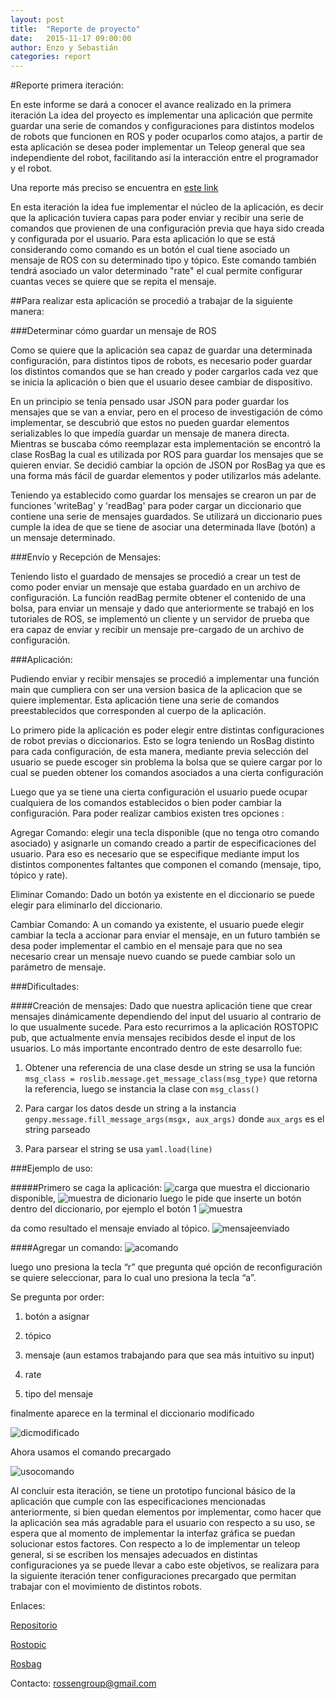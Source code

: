 ```yaml
---
layout: post
title:  "Reporte de proyecto"
date:   2015-11-17 09:00:00
author: Enzo y Sebastián
categories: report
---
```

#Reporte primera iteración:

En este informe se dará a conocer el avance realizado en la primera iteración 
La idea del proyecto es implementar una aplicación que permite guardar una serie de comandos  y configuraciones para distintos modelos de robots que funcionen en ROS y poder ocuparlos como atajos, a partir de esta aplicación se desea poder implementar un Teleop general que sea independiente del robot, facilitando así la interacción entre el programador y el robot.

Una reporte más preciso se encuentra en [este link](http://nuenob.github.io/Toruga/report/2015/10/22/Reporte%20inicio.html)

En esta iteración la idea fue implementar el núcleo de la aplicación, es decir que la aplicación tuviera capas para poder enviar y recibir una serie de comandos que provienen de una configuración previa que haya sido creada y configurada por el usuario. Para esta aplicación lo que se está considerando como comando es un botón el cual tiene asociado un mensaje de ROS con su determinado tipo y tópico. Este comando también tendrá asociado un valor determinado "rate" el cual permite configurar cuantas veces se quiere que se repita el mensaje.

##Para realizar esta aplicación se procedió a trabajar de la siguiente manera:

###Determinar cómo guardar un mensaje de ROS

Como se quiere que la aplicación sea capaz de guardar una determinada configuración, para distintos tipos de robots, es necesario poder guardar los distintos comandos que se han creado y poder cargarlos cada vez que se inicia la aplicación o bien que el usuario desee cambiar de dispositivo.

En un principio se tenía pensado usar JSON para poder guardar los mensajes que se van a  enviar, pero en el proceso de investigación de cómo implementar, se descubrió que estos no pueden guardar elementos serializables lo que impedía guardar un mensaje de manera directa. Mientras se buscaba cómo reemplazar esta implementación se encontró la clase RosBag la cual es utilizada por ROS para guardar los mensajes que se quieren enviar. Se decidió cambiar la opción de JSON por RosBag ya que es una forma más fácil de guardar elementos y poder utilizarlos más adelante.

Teniendo ya establecido como guardar los mensajes se crearon un par de funciones 'writeBag' y 'readBag' para poder cargar un diccionario que contiene una serie de mensajes guardados. Se utilizará un diccionario pues cumple la idea de que se tiene de asociar una determinada llave (botón) a un mensaje determinado.


###Envío y Recepción de Mensajes:

Teniendo listo el guardado de mensajes se procedió a crear un test de como poder enviar un mensaje que estaba guardado en un archivo de configuración. La función readBag permite obtener el contenido de una bolsa, para enviar un mensaje y dado que anteriormente se trabajó en los tutoriales de ROS, se implementó un cliente y un servidor de prueba que era capaz de enviar y recibir un mensaje pre-cargado de un archivo de configuración.

###Aplicación:

Pudiendo enviar y recibir mensajes se procedió a implementar una función main que cumpliera con ser una version basica de la aplicacion que se quiere implementar.
Esta aplicación tiene una serie de comandos preestablecidos que corresponden al cuerpo de 
la aplicación.

Lo primero pide la aplicación es poder elegir entre distintas configuraciones de robot previas o diccionarios. Esto se logra teniendo un RosBag distinto para cada configuración, de esta manera, mediante previa selección del usuario se puede escoger sin problema la bolsa que se quiere cargar por lo cual se pueden obtener los comandos asociados a una cierta configuración 

Luego que ya se tiene una cierta configuración el usuario puede ocupar cualquiera de los comandos establecidos o bien poder cambiar la configuración. Para poder realizar cambios existen tres opciones :

Agregar Comando: elegir una tecla disponible (que no tenga otro comando asociado) y asignarle un comando creado a partir de especificaciones del usuario. Para eso es necesario que se especifique mediante imput los distintos componentes faltantes que componen el comando (mensaje, tipo, tópico y rate).


Eliminar Comando: Dado un botón ya existente en el diccionario se puede elegir para eliminarlo del diccionario.

Cambiar Comando: A un comando ya existente, el usuario puede elegir cambiar la tecla a accionar para enviar el mensaje, en un futuro también se desa poder implementar el cambio en el mensaje para que no sea necesario crear un mensaje nuevo cuando se puede cambiar solo un parámetro de mensaje.


###Dificultades:

####Creación de mensajes:
Dado que nuestra aplicación tiene que crear mensajes dinámicamente dependiendo del input del usuario al contrario de lo que usualmente sucede. Para esto recurrimos a la aplicación ROSTOPIC pub, que actualmente envía mensajes recibidos desde el input de los usuarios.
Lo más importante encontrado dentro de este desarrollo fue:

1. Obtener una referencia de una clase desde un string se usa la función `msg_class = roslib.message.get_message_class(msg_type)` que retorna la referencia, luego se instancia la clase con `msg_class()`

1. Para cargar los datos desde un string a la instancia `genpy.message.fill_message_args(msgx, aux_args)` donde `aux_args` es el string parseado

1. Para parsear el string se usa `yaml.load(line)`

###Ejemplo de uso:

#####Primero se caga la aplicación:
![carga]({{site.baseurl}}/assets/carga.jpg)
que muestra el diccionario disponible, 
![muestra de dicionario]({{site.baseurl}}/assets/dicionario.jpg)
luego le pide que inserte un botón dentro del diccionario, por ejemplo el botón 1
![muestra]({{site.baseurl}}/assets/muestra.jpg)

da como resultado el mensaje enviado al tópico.
![mensajeenviado]({{site.baseurl}}/assets/mensajeenviado.jpg)

####Agregar un comando:
![acomando]({{site.baseurl}}/assets/acomando.jpg)

luego uno presiona la tecla “r” que pregunta  qué opción de reconfiguración se quiere seleccionar, para lo cual uno presiona la tecla “a”.

Se pregunta por order:

1. botón a asignar

1. tópico

1. mensaje (aun estamos trabajando para que sea más intuitivo su input)

1. rate

1. tipo del mensaje

finalmente aparece en la terminal el diccionario modificado

![dicmodificado]({{site.baseurl}}/assets/dicmodificado.jpeg)

Ahora usamos el comando precargado

![usocomando]({{site.baseurl}}/assets/usocomando.jpg)

Al concluir esta iteración, se tiene un prototipo funcional básico de la aplicación que cumple con las especificaciones mencionadas anteriormente, si bien quedan elementos por implementar, como hacer que la aplicación sea más agradable para el usuario con respecto a su uso, se espera que al momento de implementar la interfaz gráfica se puedan solucionar estos factores.
Con respecto a lo de implementar un teleop general, si se escriben los mensajes adecuados en distintas configuraciones ya se puede llevar a cabo este objetivos, se realizara para la siguiente iteración tener configuraciones precargado que permitan trabajar con el movimiento de distintos robots.

Enlaces:

[Repositorio](https://github.com/NuenoB/TheTeleop)

[Rostopic](http://wiki.ros.org/rostopic)

[Rosbag](http://wiki.ros.org/rosbag)


Contacto:
rossengroup@gmail.com
